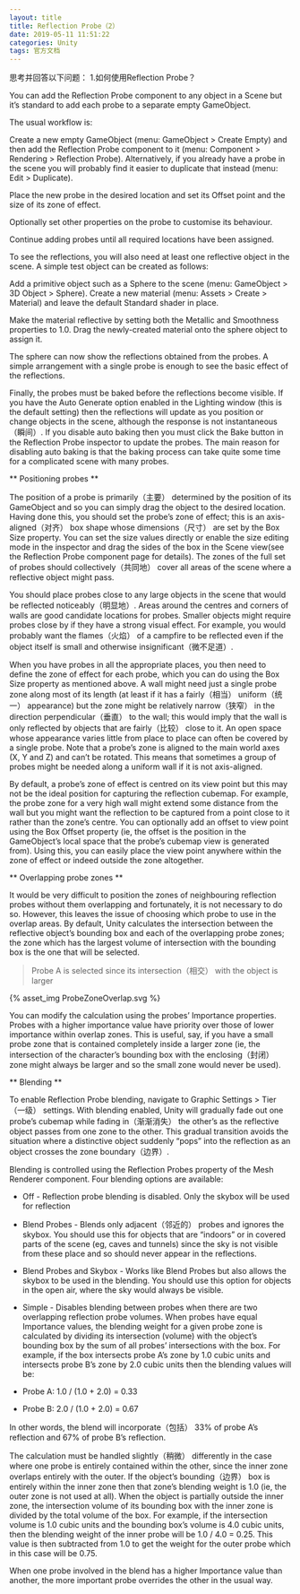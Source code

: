 ```yaml
---
layout: title
title: Reflection Probe（2）
date: 2019-05-11 11:51:22
categories: Unity
tags: 官方文档
---
```

思考并回答以下问题：
1.如何使用Reflection Probe？

<!--more-->

You can add the Reflection Probe component to any object in a Scene but it’s standard to add each probe to a separate empty GameObject. 

The usual workflow is:

Create a new empty GameObject (menu: GameObject > Create Empty) and then add the Reflection Probe component to it (menu: Component > Rendering > Reflection Probe). Alternatively, if you already have a probe in the scene you will probably find it easier to duplicate that instead (menu: Edit > Duplicate).

Place the new probe in the desired location and set its Offset point and the size of its zone of effect.

Optionally set other properties on the probe to customise its behaviour.

Continue adding probes until all required locations have been assigned.

To see the reflections, you will also need at least one reflective object in the scene. A simple test object can be created as follows:

Add a primitive object such as a Sphere to the scene (menu: GameObject > 3D Object > Sphere).
Create a new material (menu: Assets > Create > Material) and leave the default Standard shader in place.

Make the material reflective by setting both the Metallic and Smoothness properties to 1.0.
Drag the newly-created material onto the sphere object to assign it.

The sphere can now show the reflections obtained from the probes. A simple arrangement with a single probe is enough to see the basic effect of the reflections.

Finally, the probes must be baked before the reflections become visible. If you have the Auto Generate option enabled in the Lighting window (this is the default setting) then the reflections will update as you position or change objects in the scene, although the response is not instantaneous（瞬间）. If you disable auto baking then you must click the Bake button in the Reflection Probe inspector to update the probes. The main reason for disabling auto baking is that the baking process can take quite some time for a complicated scene with many probes.

** Positioning probes **

The position of a probe is primarily（主要） determined by the position of its GameObject and so you can simply drag the object to the desired location. Having done this, you should set the probe’s zone of effect; this is an axis-aligned（对齐） box shape whose dimensions（尺寸） are set by the Box Size property. You can set the size values directly or enable the size editing mode in the inspector and drag the sides of the box in the Scene view(see the Reflection Probe component page for details). The zones of the full set of probes should collectively（共同地）  cover all areas of the scene where a reflective object might pass.

You should place probes close to any large objects in the scene that would be reflected noticeably（明显地）. Areas around the centres and corners of walls are good candidate locations for probes. Smaller objects might require probes close by if they have a strong visual effect. For example, you would probably want the flames（火焰） of a campfire to be reflected even if the object itself is small and otherwise insignificant（微不足道）.

When you have probes in all the appropriate places, you then need to define the zone of effect for each probe, which you can do using the Box Size property as mentioned above. A wall might need just a single probe zone along most of its length (at least if it has a fairly（相当） uniform（统一） appearance) but the zone might be relatively narrow（狭窄） in the direction perpendicular（垂直） to the wall; this would imply that the wall is only reflected by objects that are fairly（比较） close to it. An open space whose appearance varies little from place to place can often be covered by a single probe. Note that a probe’s zone is aligned to the main world axes (X, Y and Z) and can’t be rotated. This means that sometimes a group of probes might be needed along a uniform wall if it is not axis-aligned.

By default, a probe’s zone of effect is centred on its view point but this may not be the ideal position for capturing the reflection cubemap. For example, the probe zone for a very high wall might extend some distance from the wall but you might want the reflection to be captured from a point close to it rather than the zone’s centre. You can optionally add an offset to view point using the Box Offset property (ie, the offset is the position in the GameObject’s local space that the probe’s cubemap view is generated from). Using this, you can easily place the view point anywhere within the zone of effect or indeed outside the zone altogether.

** Overlapping probe zones **

It would be very difficult to position the zones of neighbouring reflection probes without them overlapping and fortunately, it is not necessary to do so. However, this leaves the issue of choosing which probe to use in the overlap areas. By default, Unity calculates the intersection between the reflective object’s bounding box and each of the overlapping probe zones; the zone which has the largest volume of intersection with the bounding box is the one that will be selected.

> Probe A is selected since its intersection（相交） with the object is larger

{% asset_img ProbeZoneOverlap.svg  %}

You can modify the calculation using the probes’ Importance properties. Probes with a higher importance value have priority over those of lower importance within overlap zones. This is useful, say, if you have a small probe zone that is contained completely inside a larger zone (ie, the intersection of the character’s bounding box with the enclosing（封闭） zone might always be larger and so the small zone would never be used).

** Blending **

To enable Reflection Probe blending, navigate to Graphic Settings > Tier（一级） settings. With blending enabled, Unity will gradually fade out one probe’s cubemap while fading in（渐渐消失） the other’s as the reflective object passes from one zone to the other. This gradual transition avoids the situation where a distinctive object suddenly “pops” into the reflection as an object crosses the zone boundary（边界）.

Blending is controlled using the Reflection Probes property of the Mesh Renderer component. Four blending options are available:

* Off - Reflection probe blending is disabled. Only the skybox will be used for reflection
* Blend Probes - Blends only adjacent（邻近的） probes and ignores the skybox. You should use this for objects that are “indoors” or in covered parts of the scene (eg, caves and tunnels) since the sky is not visible from these place and so should never appear in the reflections.
* Blend Probes and Skybox - Works like Blend Probes but also allows the skybox to be used in the blending. You should use this option for objects in the open air, where the sky would always be visible.
* Simple - Disables blending between probes when there are two overlapping reflection probe volumes.
When probes have equal Importance values, the blending weight for a given probe zone is calculated by dividing its intersection (volume) with the object’s bounding box by the sum of all probes’ intersections with the box. For example, if the box intersects probe A’s zone by 1.0 cubic units and intersects probe B’s zone by 2.0 cubic units then the blending values will be:

* Probe A: 1.0 / (1.0 + 2.0) = 0.33
* Probe B: 2.0 / (1.0 + 2.0) = 0.67

In other words, the blend will incorporate（包括） 33% of probe A’s reflection and 67% of probe B’s reflection.

The calculation must be handled slightly（稍微） differently in the case where one probe is entirely contained within the other, since the inner zone overlaps entirely with the outer. If the object’s bounding（边界） box is entirely within the inner zone then that zone’s blending weight is 1.0 (ie, the outer zone is not used at all). When the object is partially outside the inner zone, the intersection volume of its bounding box with the inner zone is divided by the total volume of the box. For example, if the intersection volume is 1.0 cubic units and the bounding box’s volume is 4.0 cubic units, then the blending weight of the inner probe will be 1.0 / 4.0 = 0.25. This value is then subtracted from 1.0 to get the weight for the outer probe which in this case will be 0.75.

When one probe involved in the blend has a higher Importance value than another, the more important probe overrides the other in the usual way. 